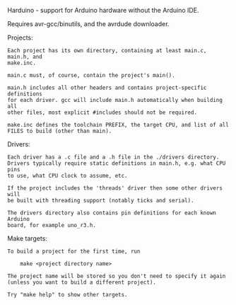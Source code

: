Harduino - support for Arduino hardware without the Arduino IDE.

Requires avr-gcc/binutils, and the avrdude downloader.

Projects:

    Each project has its own directory, containing at least main.c, main.h, and
    make.inc.

    main.c must, of course, contain the project's main().

    main.h includes all other headers and contains project-specific definitions
    for each driver. gcc will include main.h automatically when building all
    other files, most explicit #includes should not be required.

    make.inc defines the toolchain PREFIX, the target CPU, and list of all
    FILES to build (other than main).

Drivers:

    Each driver has a .c file and a .h file in the ./drivers directory.
    Drivers typically require static definitions in main.h, e.g. what CPU pins
    to use, what CPU clock to assume, etc.

    If the project includes the 'threads' driver then some other drivers will
    be built with threading support (notably ticks and serial).

    The drivers directory also contains pin definitions for each known Arduino
    board, for example uno_r3.h.

Make targets:

    To build a project for the first time, run

        make <project directory name>

    The project name will be stored so you don't need to specify it again
    (unless you want to build a different project).

    Try "make help" to show other targets.

